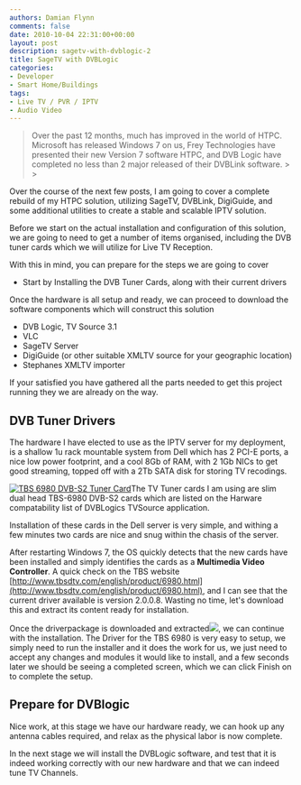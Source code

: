 ```yaml
---
authors: Damian Flynn
comments: false
date: 2010-10-04 22:31:00+00:00
layout: post
description: sagetv-with-dvblogic-2
title: SageTV with DVBLogic
categories:
- Developer
- Smart Home/Buildings
tags:
- Live TV / PVR / IPTV
- Audio Video
---
```


<blockquote>Over the past 12 months, much has improved in the world of HTPC. Microsoft has released Windows 7 on us, Frey Technologies have presented their new Version 7 software HTPC, and DVB Logic have completed no less than 2 major released of their DVBLink software.
> 
> </blockquote>

Over the course of the next few posts, I am going to cover a complete rebuild of my HTPC solution, utilizing SageTV, DVBLink, DigiGuide, and some additional utilities to create a stable and scalable IPTV solution.

Before we start on the actual installation and configuration of this solution, we are going to need to get a number of items organised, including the DVB tuner cards which we will utilize for Live TV Reception.  

With this in mind, you can prepare for the steps we are going to cover

  * Start by Installing the DVB Tuner Cards, along with their current drivers 

Once the hardware is all setup and ready, we can proceed to download the software components which will construct this solution

  * DVB Logic, TV Source 3.1  
  * VLC  
  * SageTV Server  
  * DigiGuide (or other suitable XMLTV source for your geographic location)  
  * Stephanes XMLTV importer 

If your satisfied you have gathered all the parts needed to get this project running they we are already on the way.

## DVB Tuner Drivers

The hardware I have elected to use as the IPTV server for my deployment, is a shallow 1u rack mountable system from Dell which has 2 PCI-E ports, a nice low power footprint, and a cool 8Gb of RAM, with 2 1Gb NICs to get good streaming, topped off with a 2Tb SATA disk for storing TV recodings.

[![TBS 6980 DVB-S2 Tuner Card](/assets/posts/2010/10/TBS6980-a-300x199.jpg)](/assets/posts/2010/10/TBS6980-a.jpg)The TV Tuner cards I am using are slim dual head TBS-6980 DVB-S2 cards which are listed on the Harware compatability list of DVBLogics TVSource application.

Installation of these cards in the Dell server is very simple, and withing a few minutes two cards are nice and snug within the chasis of the server.

After restarting Windows 7, the OS quickly detects that the new cards have been installed and simply identifies the cards as a **Multimedia Video Controller**. A quick check on the TBS website [http://www.tbsdtv.com/english/product/6980.html](http://www.tbsdtv.com/english/product/6980.html), and I can see that the current driver available is version 2.0.0.8. Wasting no time, let's download this and extract its content ready for installation.

Once the driverpackage is downloaded and extracted[![](/assets/posts/2010/10/TBS-6980-Driver-Install-Completed-300x231.png)](/assets/posts/2010/10/TBS-6980-Driver-Install-Completed.png), we can continue with the installation. The Driver for the TBS 6980 is very easy to setup, we simply need to run the installer and it does the work for us, we just need to accept any changes and modules it would like to install, and a few seconds later we should be seeing a completed screen, which we can click Finish on to complete the setup.

## Prepare for DVBlogic

Nice work, at this stage we have our hardware ready, we can hook up any antenna cables required, and relax as the physical labor is now complete.

In the next stage we will install the DVBLogic software, and test that it is indeed working correctly with our new hardware and that we can indeed tune TV Channels.
